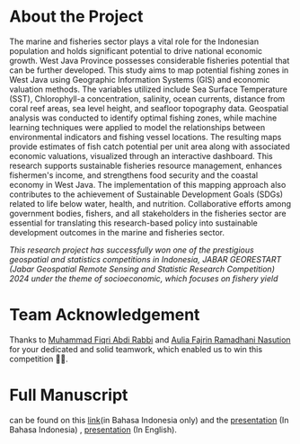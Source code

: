# About the Project
The marine and fisheries sector plays a vital role for the Indonesian population and holds significant potential to drive national economic growth. West Java Province possesses considerable fisheries potential that can be further developed. This study aims to map potential fishing zones in West Java using Geographic Information Systems (GIS) and economic valuation methods. The variables utilized include Sea Surface Temperature (SST), Chlorophyll-a concentration, salinity, ocean currents, distance from coral reef areas, sea level height, and seafloor topography data. Geospatial analysis was conducted to identify optimal fishing zones, while machine learning techniques were applied to model the relationships between environmental indicators and fishing vessel locations. The resulting maps provide estimates of fish catch potential per unit area along with associated economic valuations, visualized through an interactive dashboard. This research supports sustainable fisheries resource management, enhances fishermen's income, and strengthens food security and the coastal economy in West Java. The implementation of this mapping approach also contributes to the achievement of Sustainable Development Goals (SDGs) related to life below water, health, and nutrition. Collaborative efforts among government bodies, fishers, and all stakeholders in the fisheries sector are essential for translating this research-based policy into sustainable development outcomes in the marine and fisheries sector.

_This research project has successfully won one of the prestigious geospatial and statistics competitions in Indonesia, *JABAR GEORESTART (Jabar Geospatial Remote Sensing and Statistic Research Competition) 2024* under the theme of socioeconomic, which focuses on fishery yield_

# Team Acknowledgement
Thanks to [Muhammad Fiqri Abdi Rabbi](https://www.linkedin.com/in/muhammad-fiqri-abdi-rabbi-3048881a1/) and [Aulia Fajrin Ramadhani Nasution](https://www.linkedin.com/in/aulia-fajrin-ramadhani-nasution-1050ab1a6/) for your dedicated and solid teamwork, which enabled us to win this competition 🙌🏻.

# Full Manuscript
can be found on this [link](https://docs.google.com/document/d/109isML6r1oMWTyDVpA1lzvFB41inRQS9AddyGapZXms/edit?usp=sharing)(in Bahasa Indonesia only) and the [presentation](https://docs.google.com/presentation/d/16oA1zXrUypx_a2_Akrje1Vqrvd3hvfvgw3y2P0Q2eoU/edit?usp=sharing) (In Bahasa Indonesia)
, [presentation](https://docs.google.com/presentation/d/1F5CoGvVAhqX_BpJzL32AyJUF6t71jZ9AJ-1Y47vSwwk/edit?usp=sharing) (In English).
